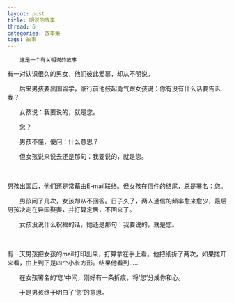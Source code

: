 ```yaml
---
layout: post
title: 明说的故事
thread: 6
categories: 故事集
tags: 故事
---
```


          
        这是一个有关明说的故事
    
  
  有一对认识很久的男女，他们彼此爱慕，却从不明说。

　　后来男孩要出国留学，临行前他鼓起勇气跟女孩说：你有没有什么话要告诉我？

　　女孩说：我要说的，就是您。

　　您？

　　男孩不懂，便问：什么意思？

　　但女孩说来说去还是那句：我要说的，就是您。

　　
  
   男孩出国后，他们还是常藉由E-mail联络。但女孩在信件的结尾，总是署名：您。

　　男孩问了几次，女孩却从不回答。日子久了，两人通信的频率愈来愈少，最后男孩决定在异国娶妻，并打算定居，不回来了。

　　女孩没说什么祝福的话，她还是那句：我要说的，就是您。

　　
  
  有一天男孩把女孩的mail打印出来，打算拿在手上看。他把纸折了两次，如果摊开来看，由上到下是四个小长方形。结果他看到……

　　在女孩署名的‘您’中间，刚好有一条折痕，将‘您’分成你和心。

　　于是男孩终于明白了‘您’的意思。
